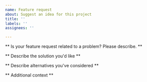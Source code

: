```yaml
---
name: Feature request
about: Suggest an idea for this project
title: ''
labels: ''
assignees: ''

---
```


** Is your feature request related to a problem? Please describe. **

<!-- A clear and concise description of what the problem is. Ex. I'm always frustrated when [...] -->

** Describe the solution you'd like **

<!-- A clear and concise description of what you want to happen. -->

** Describe alternatives you've considered **

<!-- A clear and concise description of any alternative solutions or features you've considered. -->

** Additional context **

<!-- Add any other context or screenshots about the feature request here. -->

